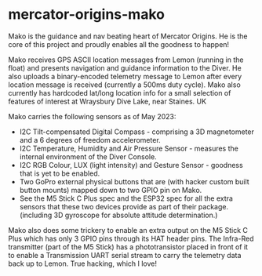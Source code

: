 # mercator-origins-mako

Mako is the guidance and nav beating heart of Mercator Origins. He is the core of this project and proudly enables all the goodness to happen!

Mako receives GPS ASCII location messages from Lemon (running in the float) and presents navigation and guidance information to the Diver. He also uploads a binary-encoded telemetry message to Lemon after every location message is received (currently a 500ms duty cycle). Mako also currently has hardcoded lat/long location info for a small selection of features of interest at Wraysbury Dive Lake, near Staines. UK

Mako carries the following sensors as of May 2023:

* I2C Tilt-compensated Digital Compass - comprising a 3D magnetometer and a 6 degrees of freedom accelerometer.
* I2C Temperature, Humidity and Air Pressure Sensor - measures the internal environment of the Diver Console.
* I2C RGB Colour, LUX (light intensity) and Gesture Sensor - goodness that is yet to be enabled.
* Two GoPro external physical buttons that are (with hacker custom built button mounts) mapped down to two GPIO pin on Mako.
* See the M5 Stick C Plus spec and the ESP32 spec for all the extra sensors that these two devices provide as part of their package. (including 3D gyroscope for absolute attitude determination.)

Mako also does some trickery to enable an extra output on the M5 Stick C Plus which has only 3 GPIO pins through its HAT header pins. The Infra-Red transmitter (part of the M5 Stick) has a phototransistor placed in front of it to enable a Transmission UART serial stream to carry the telemetry data back up to Lemon. True hacking, which I love!


